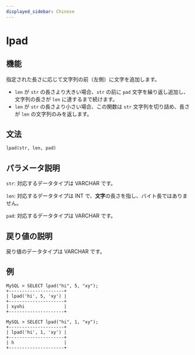```yaml
---
displayed_sidebar: Chinese
---
```


# lpad

## 機能

指定された長さに応じて文字列の前（左側）に文字を追加します。

- `len` が `str` の長さより大きい場合、`str` の前に `pad` 文字を繰り返し追加し、文字列の長さが `len` に達するまで続けます。
- `len` が `str` の長さより小さい場合、この関数は `str` 文字列を切り詰め、長さが `len` の文字列のみを返します。

## 文法

```Haskell
lpad(str, len, pad)
```

## パラメータ説明

`str`: 対応するデータタイプは VARCHAR です。

`len`: 対応するデータタイプは INT で、**文字**の長さを指し、バイト長ではありません。

`pad`: 対応するデータタイプは VARCHAR です。

## 戻り値の説明

戻り値のデータタイプは VARCHAR です。

## 例

```Plain Text
MySQL > SELECT lpad("hi", 5, "xy");
+---------------------+
| lpad('hi', 5, 'xy') |
+---------------------+
| xyxhi               |
+---------------------+

MySQL > SELECT lpad("hi", 1, "xy");
+---------------------+
| lpad('hi', 1, 'xy') |
+---------------------+
| h                   |
+---------------------+
```
